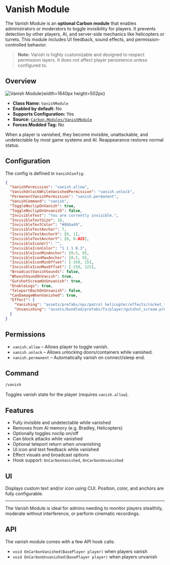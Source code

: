 # Vanish Module

The Vanish Module is an **optional Carbon module** that enables administrators or moderators to toggle invisibility for
players. It prevents detection by other players, AI, and server-side mechanics like helicopters or turrets. This module
includes UI feedback, sound effects, and permission-controlled behavior.

> **Note:** Vanish is highly customizable and designed to respect permission layers. It does not affect player
> persistence unless configured to.

## Overview

![Vanish Module](/misc/vanish_a.webp){width=1640px height=502px}

- **Class Name:** `VanishModule`
- **Enabled by default:** No
- **Supports Configuration:** Yes
- **Source:** [`Carbon.Modules/VanishModule`](https://github.com/CarbonCommunity/Carbon.Modules/tree/develop/src/VanishModule)
- **Forces Modded Tag:** No

When a player is vanished, they become invisible, unattackable, and undetectable by most game systems and AI.
Reappearance restores normal status.

## Configuration

The config is defined in `VanishConfig`:

```json
{
  "VanishPermission": "vanish.allow",
  "VanishUnlockWhileVanishedPermission": "vanish.unlock",
  "PermanentVanishPermission": "vanish.permanent",
  "VanishCommand": "vanish",
  "ToggleNoclipOnVanish": true,
  "ToggleNoclipOnUnvanish": false,
  "InvisibleText": "You are currently invisible.",
  "InvisibleTextSize": 10,
  "InvisibleTextColor": "#8bba49",
  "InvisibleTextAnchor": 7,
  "InvisibleTextAnchorX": [0, 1],
  "InvisibleTextAnchorY": [0, 0.025],
  "InvisibleIconUrl": "",
  "InvisibleIconColor": "1 1 1 0.3",
  "InvisibleIconMinAnchor": [0.5, 0],
  "InvisibleIconMaxAnchor": [0.5, 0],
  "InvisibleIconMinOffset": [-350, 15],
  "InvisibleIconMaxOffset": [-250, 125],
  "BroadcastVanishSounds": false,
  "WhooshSoundOnVanish": true,
  "GutshotScreamOnUnvanish": true,
  "EnableLogs": true,
  "TeleportBackOnUnvanish": false,
  "CanDamageWhenVanished": true,
  "Effect": {
    "Vanishing": "assets/prefabs/npc/patrol helicopter/effects/rocket_fire.prefab",
    "Unvanishing": "assets/bundled/prefabs/fx/player/gutshot_scream.prefab"
  }
}
```

## Permissions

- `vanish.allow` – Allows player to toggle vanish.
- `vanish.unlock` – Allows unlocking doors/containers while vanished.
- `vanish.permanent` – Automatically vanish on connect/sleep end.

## Command

```bash
/vanish
```

Toggles vanish state for the player (requires `vanish.allow`).

## Features

- Fully invisible and undetectable while vanished
- Removes from AI memory (e.g. Bradley, Helicopters)
- Optionally toggles noclip on/off
- Can block attacks while vanished
- Optional teleport return when unvanishing
- UI icon and text feedback while vanished
- Effect visuals and broadcast options
- Hook support: `OnCarbonVanished`, `OnCarbonUnvanished`

## UI

Displays custom text and/or icon using CUI. Position, color, and anchors are fully configurable.

---

The Vanish Module is ideal for admins needing to monitor players stealthily, moderate without interference, or perform
cinematic recordings.


## API
The vanish module comes with a few API hook calls:

- `void OnCarbonVanished(BasePlayer player)` when players vanish
- `void OnCarbonUnvanished(BasePlayer player)` when players unvanish
